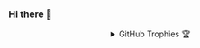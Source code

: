 ### Hi there 👋

<!--
**reiase/reiase** is a ✨ _special_ ✨ repository because its `README.md` (this file) appears on your GitHub profile.

Here are some ideas to get you started:

- 🔭 I’m currently working on ...
- 🌱 I’m currently learning ...
- 👯 I’m looking to collaborate on ...
- 🤔 I’m looking for help with ...
- 💬 Ask me about ...
- 📫 How to reach me: ...
- 😄 Pronouns: ...
- ⚡ Fun fact: ...
-->

<!--
<img height="30" src="https://img.shields.io/badge/reiase' GitHub Stats - 😊-red.svg?&style=for-the-badge&logo=reiase&logoColor=blue" />
<p>&nbsp;<img align="center" src="https://github-readme-stats.vercel.app/api?username=reiase&show_icons=true&hide_border=true&show_owner=true&title_color=FFFF00&count_private=true&theme=dark&custom_title=नमस्ते Programmers! 👏&layout=compact" alt="reiase"/></p>
-->

<details align="center">
  <summary>GitHub Trophies 🏆</summary>
<p align="center">
  <a href="https://github.com/ryo-ma/github-profile-trophy" target="_blank">
    <img src="https://github-profile-trophy.vercel.app/?username=reiase&theme=juicyfresh&layout=compact&title_color=00FF00"/>
  </a>
</p>
</details>
